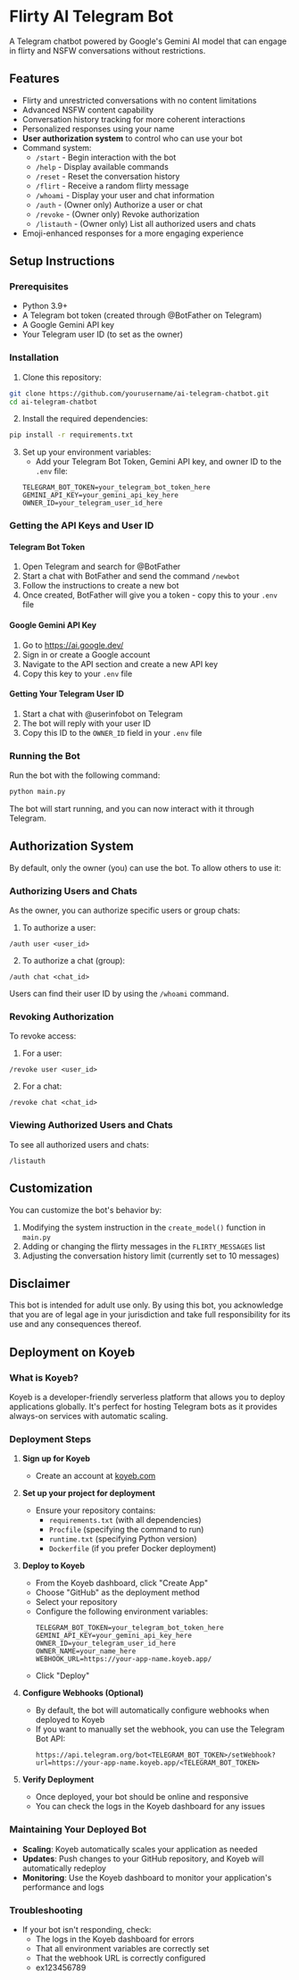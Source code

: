 # Flirty AI Telegram Bot

A Telegram chatbot powered by Google's Gemini AI model that can engage in flirty and NSFW conversations without restrictions.

## Features

- Flirty and unrestricted conversations with no content limitations
- Advanced NSFW content capability 
- Conversation history tracking for more coherent interactions
- Personalized responses using your name
- **User authorization system** to control who can use your bot
- Command system:
  - `/start` - Begin interaction with the bot
  - `/help` - Display available commands
  - `/reset` - Reset the conversation history
  - `/flirt` - Receive a random flirty message
  - `/whoami` - Display your user and chat information
  - `/auth` - (Owner only) Authorize a user or chat
  - `/revoke` - (Owner only) Revoke authorization
  - `/listauth` - (Owner only) List all authorized users and chats
- Emoji-enhanced responses for a more engaging experience

## Setup Instructions

### Prerequisites
- Python 3.9+
- A Telegram bot token (created through @BotFather on Telegram)
- A Google Gemini API key
- Your Telegram user ID (to set as the owner)

### Installation

1. Clone this repository:
```bash
git clone https://github.com/yourusername/ai-telegram-chatbot.git
cd ai-telegram-chatbot
```

2. Install the required dependencies:
```bash
pip install -r requirements.txt
```

3. Set up your environment variables:
   - Add your Telegram Bot Token, Gemini API key, and owner ID to the `.env` file:
   ```
   TELEGRAM_BOT_TOKEN=your_telegram_bot_token_here
   GEMINI_API_KEY=your_gemini_api_key_here
   OWNER_ID=your_telegram_user_id_here
   ```

### Getting the API Keys and User ID

#### Telegram Bot Token
1. Open Telegram and search for @BotFather
2. Start a chat with BotFather and send the command `/newbot`
3. Follow the instructions to create a new bot
4. Once created, BotFather will give you a token - copy this to your `.env` file

#### Google Gemini API Key
1. Go to https://ai.google.dev/
2. Sign in or create a Google account
3. Navigate to the API section and create a new API key
4. Copy this key to your `.env` file

#### Getting Your Telegram User ID
1. Start a chat with @userinfobot on Telegram
2. The bot will reply with your user ID
3. Copy this ID to the `OWNER_ID` field in your `.env` file

### Running the Bot

Run the bot with the following command:
```bash
python main.py
```

The bot will start running, and you can now interact with it through Telegram.

## Authorization System

By default, only the owner (you) can use the bot. To allow others to use it:

### Authorizing Users and Chats

As the owner, you can authorize specific users or group chats:

1. To authorize a user:
```
/auth user <user_id>
```

2. To authorize a chat (group):
```
/auth chat <chat_id>
```

Users can find their user ID by using the `/whoami` command.

### Revoking Authorization

To revoke access:

1. For a user:
```
/revoke user <user_id>
```

2. For a chat:
```
/revoke chat <chat_id>
```

### Viewing Authorized Users and Chats

To see all authorized users and chats:
```
/listauth
```

## Customization

You can customize the bot's behavior by:

1. Modifying the system instruction in the `create_model()` function in `main.py`
2. Adding or changing the flirty messages in the `FLIRTY_MESSAGES` list
3. Adjusting the conversation history limit (currently set to 10 messages)

## Disclaimer

This bot is intended for adult use only. By using this bot, you acknowledge that you are of legal age in your jurisdiction and take full responsibility for its use and any consequences thereof.

## Deployment on Koyeb

### What is Koyeb?

Koyeb is a developer-friendly serverless platform that allows you to deploy applications globally. It's perfect for hosting Telegram bots as it provides always-on services with automatic scaling.

### Deployment Steps

1. **Sign up for Koyeb**
   - Create an account at [koyeb.com](https://www.koyeb.com/)

2. **Set up your project for deployment**
   - Ensure your repository contains:
     - `requirements.txt` (with all dependencies)
     - `Procfile` (specifying the command to run)
     - `runtime.txt` (specifying Python version)
     - `Dockerfile` (if you prefer Docker deployment)

3. **Deploy to Koyeb**
   - From the Koyeb dashboard, click "Create App"
   - Choose "GitHub" as the deployment method
   - Select your repository
   - Configure the following environment variables:
     ```
     TELEGRAM_BOT_TOKEN=your_telegram_bot_token_here
     GEMINI_API_KEY=your_gemini_api_key_here
     OWNER_ID=your_telegram_user_id_here
     OWNER_NAME=your_name_here
     WEBHOOK_URL=https://your-app-name.koyeb.app/
     ```
   - Click "Deploy"

4. **Configure Webhooks (Optional)**
   - By default, the bot will automatically configure webhooks when deployed to Koyeb
   - If you want to manually set the webhook, you can use the Telegram Bot API:
     ```
     https://api.telegram.org/bot<TELEGRAM_BOT_TOKEN>/setWebhook?url=https://your-app-name.koyeb.app/<TELEGRAM_BOT_TOKEN>
     ```

5. **Verify Deployment**
   - Once deployed, your bot should be online and responsive
   - You can check the logs in the Koyeb dashboard for any issues

### Maintaining Your Deployed Bot

- **Scaling**: Koyeb automatically scales your application as needed
- **Updates**: Push changes to your GitHub repository, and Koyeb will automatically redeploy
- **Monitoring**: Use the Koyeb dashboard to monitor your application's performance and logs

### Troubleshooting

- If your bot isn't responding, check:
  - The logs in the Koyeb dashboard for errors
  - That all environment variables are correctly set
  - That the webhook URL is correctly configured 
  - ex123456789